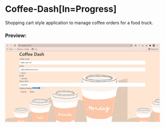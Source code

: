 # Coffee-Dash[In=Progress]

Shopping cart style application to manage coffee orders for a food truck.

### Preview:

![Preview Image](https://github.com/n-ay/Coffee-Dash/blob/main/preview-coffee-dash.png)
